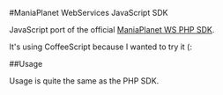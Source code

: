 #ManiaPlanet WebServices JavaScript SDK

JavaScript port of the official [ManiaPlanet WS PHP SDK](http://code.google.com/p/maniaplanet-ws-sdk/).

It's using CoffeeScript because I wanted to try it (:

##Usage

Usage is quite the same as the PHP SDK. 

```

```
